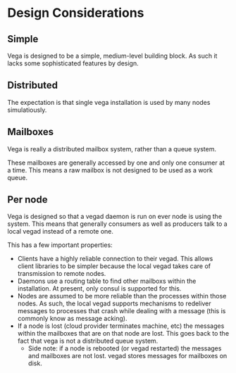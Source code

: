 # Design Considerations

## Simple

Vega is designed to be a simple, medium-level building block. As such it lacks some sophisticated
features by design.

## Distributed

The expectation is that single vega installation is used by many nodes simulatiously.

## Mailboxes

Vega is really a distributed mailbox system, rather than a queue system.

These mailboxes are generally accessed by one and only one consumer at a time. This means a raw mailbox is not designed to be used as a work queue.

## Per node

Vega is designed so that a vegad daemon is run on ever node is using the system. This means that generally consumers as well as producers talk to a local vegad instead of a remote one.

This has a few important properties:

* Clients have a highly reliable connection to their vegad. This allows client libraries to be simpler because the local vegad takes care of transmission to remote nodes.
* Daemons use a routing table to find other mailboxs within the installation. At present, only consul is supported for this.
* Nodes are assumed to be more reliable than the processes within those nodes. As such, the local vegad supports mechanisms to redeliver messages to processes that crash while dealing with a message (this is commonly know as message acking).
* If a node is lost (cloud provider terminates machine, etc) the messages within the mailboxes that are on that node are lost. This goes back to the fact that vega is not a distributed queue system.
  * Side note: if a node is rebooted (or vegad restarted) the messages and mailboxes are not lost. vegad stores messages for mailboxes on disk.

